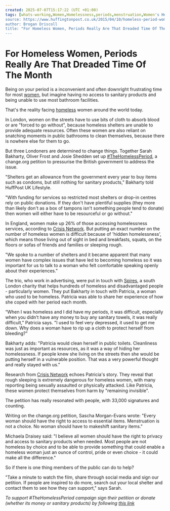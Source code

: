 ```yaml
---
created: 2025-07-07T15:17:22 (UTC +01:00)
tags: [whats-working,Women,Homelessness,periods,menstruation,Women's Health,lifestyle]
source: https://www.huffingtonpost.co.uk/2015/04/10/homeless-period-women_n_6991340.html
author: Brogan Driscoll
title: "For Homeless Women, Periods Really Are That Dreaded Time Of The Month"
---
```


# For Homeless Women, Periods Really Are That Dreaded Time Of The Month

Being on your period is a inconvenient and often downright frustrating time for most [women](http://huffingtonpost.co.uk/news/women/), but imagine having no access to sanitary products and being unable to use most bathroom facilities.

That's the reality facing [homeless](http://huffingtonpost.co.uk/news/homelessness/) women around the world today.

In London, women on the streets have to use bits of cloth to absorb blood or are "forced to go without", because homeless shelters are unable to provide adequate resources. Often these women are also reliant on snatching moments in public bathrooms to clean themselves, because there is nowhere else for them to go.

But three Londoners are determined to change things. Together Sarah Bakharty, Oliver Frost and Josie Shedden set up [#TheHomelessPeriod](http://www.thehomelessperiod.com/), a change.org petition to pressurise the British government to address the issue.

"Shelters get an allowance from the government every year to buy items such as condoms, but still nothing for sanitary products," Bakharty told HuffPost UK Lifestyle.

"With funding for services so restricted most shelters or drop-in centres rely on public donations. If they don't have plentiful supplies (they more than likely don't as a box of tampons isn't something people tend to donate) then women will either have to be resourceful or go without."

In England, women make up 26% of those accessing homelessness services, according to [Crisis Network](http://www.crisis.org.uk/pages/homeless-def-numbers.html). But putting an exact number on the number of homeless women is difficult because of 'hidden homelessness', which means those living out of sight in bed and breakfasts, squats, on the floors or sofas of friends and families or sleeping rough.

"We spoke to a number of shelters and it became apparent that many women have complex issues that have led to becoming homeless so it was important for us to talk to a woman who felt comfortable speaking openly about their experiences."

The trio, who work in advertising, were put in touch with [Spires](https://www.justgiving.com/spirescentre/donate), a south London charity that helps hundreds of homeless and disadvantaged people - particularly women. They put Bakharty in touch with Patricia, a woman who used to be homeless. Patricia was able to share her experience of how she coped with her period each month.

“When I was homeless and I did have my periods, it was difficult, especially when you didn’t have any money to buy any sanitary towels, it was really difficult,” Patricia says. "I used to feel very depressed, it used to get me down. Why does a woman have to rip up a cloth to protect herself from bleeding?"

Bakharty adds: "Patricia would clean herself in public toilets. Cleanliness was just as important as resources, as it was a way of hiding her homelessness. If people knew she living on the streets then she would be putting herself in a vulnerable position. That was a very powerful thought and really stayed with us."

Research from [Crisis Network](http://www.crisis.org.uk/pages/homeless-diff-groups.html) echoes Patricia's story. They reveal that rough sleeping is extremely dangerous for homeless women, with many reporting being sexually assaulted or physically attacked. Like Patricia, these women protect themselves from harm by "remaining invisible".

The petition has really resonated with people, with 33,000 signatures and counting.

Writing on the change.org petition, Sascha Morgan-Evans wrote: "Every woman should have the right to access to essential items. Menstruation is not a choice. No woman should have to makeshift sanitary items."

Michaela Draisey said: "I believe all women should have the right to privacy and access to sanitary products when needed. Most people are not homeless by choice and to be able to provide something that could enable a homeless woman just an ounce of control, pride or even choice - it could make all the difference."

So if there is one thing members of the public can do to help?

"Take a minute to watch the film, share through social media and sign our petition. If people are inspired to do more, search out your local shelter and contact them to see how they can support," says Sarah.

_To support #TheHomelessPeriod campaign sign their petition or donate (whether its money or sanitary products) by following [this link](http://www.thehomelessperiod.com/)_
